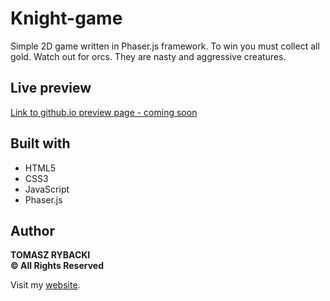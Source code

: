 # Knight-game

Simple 2D game written in Phaser.js framework. To win you must collect all gold. Watch out for orcs. They are nasty and aggressive creatures.

## Live preview

[Link to github.io preview page - coming soon]()

## Built with

* HTML5
* CSS3
* JavaScript
* Phaser.js

## Author

__TOMASZ RYBACKI__ <br>
__&copy; All Rights Reserved__

Visit my [website](http://tomasz-rybacki.pl).

